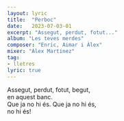 ```yaml
---
layout: lyric
title:  "Perboc"
date:   2023-07-03-01
excerpt: "Assegut, perdut, fotut..."
album: "Les teves merdes"
composer: "Enric, Aimar i Àlex"
mixer: "Àlex Martínez"
tag:
- lletres
lyric: true
---
```


Assegut, perdut, fotut, begut,<br>
en aquest banc.<br>
Que ja no hi és. Que ja no hi és,<br>
no hi és!